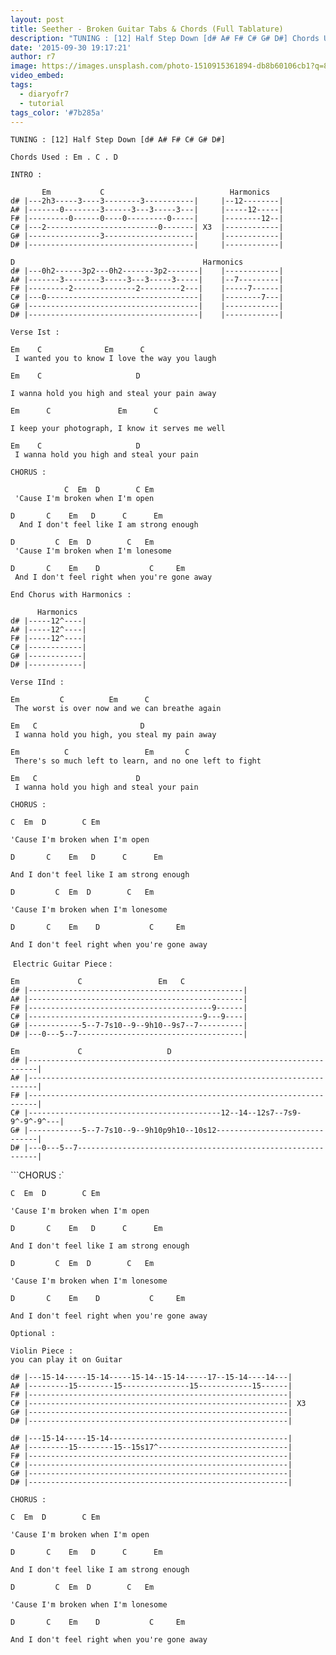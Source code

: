 ```yaml
---
layout: post
title: Seether - Broken Guitar Tabs & Chords (Full Tablature)
description: "TUNING : [12] Half Step Down [d# A# F# C# G# D#] Chords Used : Em . C . D INTRO :\_\_\_\_\_\_ Em\_\_\_\_\_\_\_\_\_\_ C\_\_\_\_\_\_\_\_\_\_\_\_\_\_\_\_\_\_\_\_\_\_\_\_\_\_\_ Harmonicsd# |---2h..."
date: '2015-09-30 19:17:21'
author: r7
image: https://images.unsplash.com/photo-1510915361894-db8b60106cb1?q=80&w=2940&auto=format&fit=crop&ixlib=rb-4.1.0&ixid=M3wxMjA3fDB8MHxwaG90by1wYWdlfHx8fGVufDB8fHx8fA%3D%3D
video_embed:
tags:
  - diaryofr7
  - tutorial
tags_color: '#7b285a'
---
```

```
TUNING : [12] Half Step Down [d# A# F# C# G# D#]
```

```
Chords Used : Em . C . D
```

```
INTRO :

       Em           C                            Harmonics
d# |---2h3-----3----3--------3-----------|     |--12--------|
A# |-------0--------3------3---3-----3---|     |-----12-----|
F# |---------0------0----0---------0-----|     |--------12--|
C# |---2-------------------------0-------| X3  |------------|
G# |----------------3--------------------|     |------------|
D# |-------------------------------------|     |------------|
```

```
D                                          Harmonics
d# |---0h2------3p2---0h2-------3p2-------|    |------------|
A# |-------3--------3-----3---3-----3-----|    |--7---------|
F# |---------2--------------2---------2---|    |-----7------|
C# |---0----------------------------------|    |--------7---|
G# |--------------------------------------|    |------------|
D# |--------------------------------------|    |------------|
```

```
Verse Ist :

Em    C              Em      C          
 I wanted you to know I love the way you laugh
```

```
Em    C                     D
```

```
I wanna hold you high and steal your pain away
```

```
Em      C               Em      C
```

```
I keep your photograph, I know it serves me well
```

```
Em    C                     D
 I wanna hold you high and steal your pain
```

```
CHORUS :

            C  Em  D        C Em
 'Cause I'm broken when I'm open
```

```
D       C    Em   D      C      Em
  And I don't feel like I am strong enough
```

```
D         C  Em  D        C   Em
 'Cause I'm broken when I'm lonesome
```

```
D       C    Em    D           C     Em
 And I don't feel right when you're gone away

End Chorus with Harmonics :

      Harmonics
d# |-----12^----|
A# |-----12^----|
F# |-----12^----|
C# |------------|
G# |------------|
D# |------------|
```

```
Verse IInd :

Em         C          Em      C 
 The worst is over now and we can breathe again
```

```
Em   C                       D
 I wanna hold you high, you steal my pain away
```

```
Em          C                 Em       C     
 There's so much left to learn, and no one left to fight
```

```
Em   C                      D
 I wanna hold you high and steal your pain
```

`CHORUS :`

```
C  Em  D        C Em
```

```
'Cause I'm broken when I'm open
```

```
D       C    Em   D      C      Em
```

```
And I don't feel like I am strong enough
```

```
D         C  Em  D        C   Em
```

```
'Cause I'm broken when I'm lonesome
```

```
D       C    Em    D           C     Em
```

```
And I don't feel right when you're gone away
```

 `Electric Guitar Piece` :

```
Em             C                 Em   C
d# |------------------------------------------------|
A# |------------------------------------------------|
F# |-----------------------------------------9------|
C# |---------------------------------------9---9----|
G# |------------5--7-7s10--9--9h10--9s7--7----------|
D# |---0---5--7-------------------------------------|
```

```
Em             C                   D
d# |------------------------------------------------------------------------|
A# |------------------------------------------------------------------------|
F# |------------------------------------------------------------------------|
C# |-------------------------------------------12--14--12s7--7s9-9^-9^-9^---|
G# |------------5--7-7s10--9--9h10p9h10--10s12------------------------------|
D# |---0---5--7-------------------------------------------------------------|
```

```CHORUS :`

```
C  Em  D        C Em
```

```
'Cause I'm broken when I'm open
```

```
D       C    Em   D      C      Em
```

```
And I don't feel like I am strong enough
```

```
D         C  Em  D        C   Em
```

```
'Cause I'm broken when I'm lonesome
```

```
D       C    Em    D           C     Em
```

```
And I don't feel right when you're gone away

Optional :

Violin Piece :
you can play it on Guitar

d# |---15-14-----15-14-----15-14--15-14-----17--15-14----14---|
A# |---------15--------15---------------15------------15------|
F# |----------------------------------------------------------|
C# |----------------------------------------------------------| X3
G# |----------------------------------------------------------|
D# |----------------------------------------------------------|

d# |---15-14-----15-14----------------------------------------|
A# |---------15--------15--15s17^-----------------------------|
F# |----------------------------------------------------------|
C# |----------------------------------------------------------|
G# |----------------------------------------------------------|
D# |----------------------------------------------------------|
```

`CHORUS :`

```
C  Em  D        C Em
```

```
'Cause I'm broken when I'm open
```

```
D       C    Em   D      C      Em
```

```
And I don't feel like I am strong enough
```

```
D         C  Em  D        C   Em
```

```
'Cause I'm broken when I'm lonesome
```

```
D       C    Em    D           C     Em
```

```
And I don't feel right when you're gone away
```
